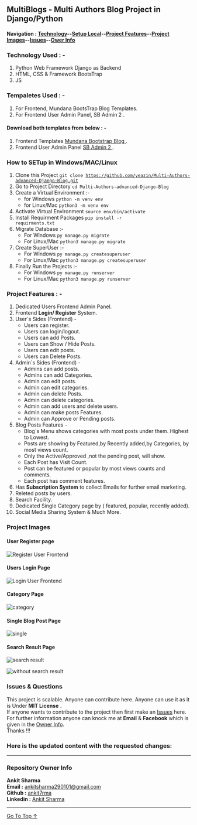 ## MultiBlogs - Multi Authors Blog Project in Django/Python

#### Navigation : [Technology](#technology-used---)--[Setup Local](#how-to-setup-in-windowsmaclinux)--[Project Features](#project-features---)--[Project Images](#project-images)--[Issues](#issues--questions)--[Ower Info ](#repository-owner-info)

### Technology Used : -

1. Python Web Framework Django as Backend
2. HTML, CSS & Framework BootsTrap
3. JS

### Tempaletes Used : -

1. For Frontend, Mundana BootsTrap Blog Templates.
2. For Frontend User Admin Panel, SB Admin 2 .

#### Download both templates from below : -

1. Frontend Templates [ Mundana Bootstrap Blog ](https://www.wowthemes.net/mundana-free-html-bootstrap-template/).
2. Frontend User Admin Panel [ SB Admin 2 ](https://startbootstrap.com/theme/sb-admin-2).

### How to SETup in Windows/MAC/Linux

1. Clone this Project <code>git clone https://github.com/yeazin/Multi-Authors-advanced-Django-Blog.git </code>
2. Go to Project Directory <code>cd Multi-Authors-advanced-Django-Blog </code>
3. Create a Virtual Environment :-
   - for Windows <code>python -m venv env </code>
   - for Linux/Mac <code>python3 -m venv env </code>
4. Activate Virtual Environment <code>source env/bin/activate </code>
5. Install Requirment Packages <code>pip install -r requirments.txt</code>
6. Migrate Database :-
   - For Windows <code>py manage.py migrate</code>
   - For Linux/Mac <code>python3 manage.py migrate</code>
7. Create SuperUser :-
   - For Windows <code>py manage.py createsuperuser</code>
   - For Linux/Mac <code>python3 manage.py createsuperuser</code>
8. Finally Run the Projects :-
   - For Windows <code>py manage.py runserver</code>
   - For Linux/Mac <code>python3 manage.py runserver</code>

### Project Features : -

1. Dedicated Users Frontend Admin Panel.
2. Frontend **Login/ Register** System.
3. User`s Sides (Frontend) -
   - Users can register.
   - Users can login/logout.
   - Users can add Posts.
   - Users can Show / Hide Posts.
   - Users can edit posts.
   - Users can Delete Posts.
4. Admin`s Sides (Frontend) -
   - Admins can add posts.
   - Admins can add Categories.
   - Admin can edit posts.
   - Admin can edit categories.
   - Admin can delete Posts.
   - Admin can delete categories.
   - Admin can add users and delete users.
   - Admin can make posts Features.
   - Admin can Approve or Pending posts.
5. Blog Posts Features -
   - Blog`s Menu shows categories with most posts under them. Highest to Lowest.
   - Posts are showing by Featured,by Recently added,by Categories, by most views count.
   - Only the Active/Approved ,not the pending post, will show.
   - Each Post has Visit Count.
   - Post can be featured or popular by most views counts and comments.
   - Each post has comment features.
6. Has **Subscription System** to collect Emails for further email marketing.
7. Releted posts by users.
8. Search Facility.
9. Dedicated Single Category page by ( featured, popular, recently added).
10. Social Media Sharing System & Much More.

### Project Images

#### User Register page

![Register User Frontend](images/readme/register.png "Frontend User Register Page")

#### Users Login Page

![Login User Frontend](images/readme/login.png "Frontend User Login Page")

#### Category Page

![category](images/readme/category.png "category page")

#### Single Blog Post Page

![single](images/readme/single.png "single blog page")

#### Search Result Page

![search result](images/readme/search.png "search result")

![without search result](images/readme/without_search.png " without search result")

### Issues & Questions

This project is scalable. Anyone can contribute here. Anyone can use it as it is Under **MIT License** .<br>
If anyone wants to contribute to the project then first make an [Issues](https://github.com/Ankit7rma/Multi-Authors-Django-BlogApp/tree/master?tab=readme-ov-file) here.<br>
For further information anyone can knock me at **Email** & **Facebook** which is given in the [Owner Info](#repository-owner-info). <br>
Thanks !!!<br>

### Here is the updated content with the requested changes:

---

### Repository Owner Info

**Ankit Sharma** <br>
**Email :** [ankitsharma290101@gmail.com](mailto:ankitsharma290101@gmail.com) <br>
**Github :** [ankit7rma](https://github.com/ankit7rma) <br>
**Linkedin :** [Ankit Sharma](https://www.linkedin.com/in/ankit7rma/) <br>

---

[Go To Top ↑ ](#multiblogs---multi-authors-blog-project-in-djangopython)
